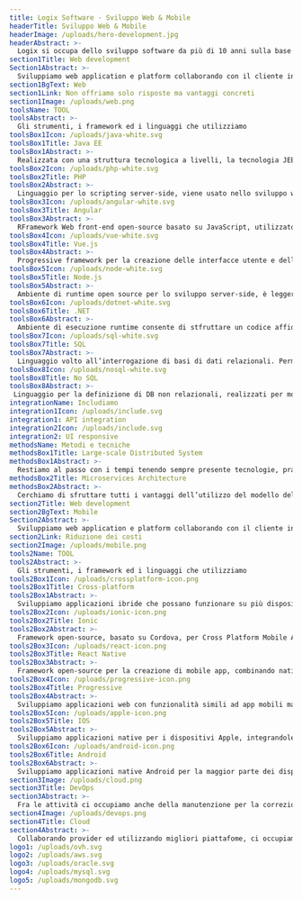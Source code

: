 ```yaml
---
title: Logix Software - Sviluppo Web & Mobile
headerTitle: Sviluppo Web & Mobile
headerImage: /uploads/hero-development.jpg
headerAbstract: >-
  Logix si occupa dello sviluppo software da più di 10 anni sulla base delle esigenze delle aziende clienti. Dall’analisi al test abbracciamo l’approccio agile per il management del progetto che permette la consapevolezza comune e la massima efficienza nei risultati.
section1Title: Web development
Section1Abstract: >-
  Sviluppiamo web application e platform collaborando con il cliente in tutte le fasi che portano alla realizzazione, lavorando con database differenti ed API; integrando servizi e soluzioni custom a seconda delle esigenze, fornendoci degli adeguati stack tecnologici e garantendo efficienza e competenza.
section1BgText: Web
section1Link: Non offriamo solo risposte ma vantaggi concreti
section1Image: /uploads/web.png
toolsName: TOOL
toolsAbstract: >-
  Gli strumenti, i framework ed i linguaggi che utilizziamo
toolsBox1Icon: /uploads/java-white.svg
toolsBox1Title: Java EE
toolsBox1Abstract: >-
  Realizzata con una struttura tecnologica a livelli, la tecnologia JEE facilita la creazione di modelli B2B e B2C.
toolsBox2Icon: /uploads/php-white.svg
toolsBox2Title: PHP
toolsBox2Abstract: >-
  Linguaggio per lo scripting server-side, viene usato nello sviluppo web ed è supportato dalla maggior parte dei provider di hosting.
toolsBox3Icon: /uploads/angular-white.svg
toolsBox3Title: Angular
toolsBox3Abstract: >-
  RFramework Web front-end open-source basato su JavaScript, utilizzato per lo sviluppo lato client.
toolsBox4Icon: /uploads/vue-white.svg
toolsBox4Title: Vue.js
toolsBox4Abstract: >-
  Progressive framework per la creazione delle interfacce utente e delle single page application.
toolsBox5Icon: /uploads/node-white.svg
toolsBox5Title: Node.js
toolsBox5Abstract: >-
  Ambiente di runtime open source per lo sviluppo server-side, è leggero ed efficiente per applicazioni in tempo reale ed a alto flusso di dati.
toolsBox6Icon: /uploads/dotnet-white.svg
toolsBox6Title: .NET
toolsBox6Abstract: >-
  Ambiente di esecuzione runtime consente di stfruttare un codice affidabile per tutte le aree principali dello sviluppo di applicativi.
toolsBox7Icon: /uploads/sql-white.svg
toolsBox7Title: SQL
toolsBox7Abstract: >-
  Linguaggio volto all’interrogazione di basi di dati relazionali. Permette di definire la strutture di un DB e manipolare i dati all’interno.
toolsBox8Icon: /uploads/nosql-white.svg
toolsBox8Title: No SQL
toolsBox8Abstract: >-
 Linguaggio per la definizione di DB non relazionali, realizzati per modelli di dati specifici con schemi flessibili, adatti alle applicazioni moderne.
integrationName: Includiamo
integration1Icon: /uploads/include.svg
integration1: API integration
integration2Icon: /uploads/include.svg
integration2: UI responsive
methodsName: Metodi e tecniche
methodsBox1Title: Large-scale Distributed System
methodsBox1Abstract: >-
  Restiamo al passo con i tempi tenendo sempre presente tecnologie, pratiche e competenze di importanti attori sul mercato utilizzandole come base per la progettazione, il lancio, il funzionamento e lo sviluppo di app. Utilizziamo sistemi di distribuzione e soluzioni di e-science e machine learning, che ci permettono di mantenere prestazioni e scalabilità.
methodsBox2Title: Microservices Architecture
methodsBox2Abstract: >-
  Cerchiamo di sfruttare tutti i vantaggi dell’utilizzo del modello dell’architettura dei servizi per lo sviluppo di applicativi che permette di ridurre notevolmente tempistiche, onerosità e difficoltà dello sviluppo tradizionale.
section2Title: Web development
section2BgText: Mobile
Section2Abstract: >-
  Sviluppiamo web application e platform collaborando con il cliente in tutte le fasi che portano alla realizzazione, lavorando con database differenti ed API; integrando servizi e soluzioni custom a seconda delle esigenze, fornendoci degli adeguati stack tecnologici e garantendo efficienza e competenza.
section2Link: Riduzione dei costi
section2Image: /uploads/mobile.png
tools2Name: TOOL
tools2Abstract: >-
  Gli strumenti, i framework ed i linguaggi che utilizziamo
tools2Box1Icon: /uploads/crossplatform-icon.png
tools2Box1Title: Cross-platform
tools2Box1Abstract: >-
  Sviluppiamo applicazioni ibride che possano funzionare su più dispositivi, in modo di rendere il processo più veloce ed efficiente.
tools2Box2Icon: /uploads/ionic-icon.png
tools2Box2Title: Ionic
tools2Box2Abstract: >-
  Framework open-source, basato su Cordova, per Cross Platform Mobile App, che permette di sviluppare in un unica codebase diminuendo i tempi.
tools2Box3Icon: /uploads/react-icon.png
tools2Box3Title: React Native
tools2Box3Abstract: >-
  Framework open-source per la creazione di mobile app, combinando native development con React, risparmiando su tempi e costi.
tools2Box4Icon: /uploads/progressive-icon.png
tools2Box4Title: Progressive
tools2Box4Abstract: >-
  Sviluppiamo applicazioni web con funzionalità simili ad app mobili ma che non possono essere installate dagli store.
tools2Box5Icon: /uploads/apple-icon.png
tools2Box5Title: IOS
tools2Box5Abstract: >-
  Sviluppiamo applicazioni native per i dispositivi Apple, integrandole con servizi e sistemi esterni.
tools2Box6Icon: /uploads/android-icon.png
tools2Box6Title: Android
tools2Box6Abstract: >-
  Sviluppiamo applicazioni native Android per la maggior parte dei dispositivi adottati, integrandole con sistemi esterni.
section3Image: /uploads/cloud.png
section3Title: DevOps
section3Abstract: >-
  Fra le attività ci occupiamo anche della manutenzione per la correzione degli errori, il miglioramenti delle capacità e l'ottimizzazione dei prodotti per: far fronte a cambiamenti nell'ambiente software o a necessità di una maggiore affidabilità; rispondere a nuove esigenze e requisiti emersi da analisi e report sugli utenti.
section4Image: /uploads/devops.png
section4Title: Cloud
section4Abstract: >-
  Collaborando provider ed utilizzando migliori piattafome, ci occupiamo della realizzazione di infrastrutture per i nostri progetti di sviluppo, lavorando su server standalone o virtualizzati e garantendo ai nostri clienti la massima sicurezza, scalabilità e stabilità.
logo1: /uploads/ovh.svg
logo2: /uploads/aws.svg
logo3: /uploads/oracle.svg
logo4: /uploads/mysql.svg
logo5: /uploads/mongodb.svg
---
```


